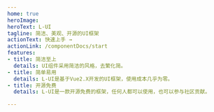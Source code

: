 ```yaml
---
home: true
heroImage: 
heroText: L-UI
tagline: 简洁、美观、开源的UI框架
actionText: 快速上手 →
actionLink: /componentDocs/start
features:
- title: 简洁至上
  details: UI组件采用简洁的风格，去繁化简。
- title: 简单易用
  details: L-UI是基于Vue2.X开发的UI框架，使用成本几乎为零。
- title: 开源免费
  details: L-UI是一款开源免费的框架，任何人都可以使用，也可以参与社区贡献。

---
```


